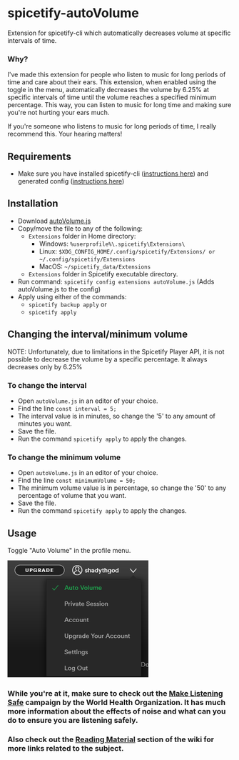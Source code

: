 # spicetify-autoVolume
Extension for spicetify-cli which automatically decreases volume at specific intervals of time.

### Why?
I've made this extension for people who listen to music for long periods of time and care about their ears. This extension, when enabled using the toggle in the menu, automatically decreases the volume by 6.25% at specific intervals of time until the volume reaches a specified minimum percentage. This way, you can listen to music for long time and making sure you're not hurting your ears much.

If you're someone who listens to music for long periods of time, I really recommend this. Your hearing matters!

## Requirements
- Make sure you have installed spicetify-cli ([instructions here](https://github.com/khanhas/spicetify-cli/wiki/Installation)) and generated config ([instructions here](https://github.com/khanhas/spicetify-cli/wiki/Basic-Usage))

## Installation
- Download [autoVolume.js](https://github.com/ShadyThGod/spicetify-autoVolume/raw/master/autoVolume.js)
- Copy/move the file to any of the following:
  - `Extensions` folder in Home directory:
    - Windows: `%userprofile%\.spicetify\Extensions\`
    - Linux: `$XDG_CONFIG_HOME/.config/spicetify/Extensions/ or ~/.config/spicetify/Extensions`
    - MacOS: `~/spicetify_data/Extensions`
  - `Extensions` folder in Spicetify executable directory.
- Run command: `spicetify config extensions autoVolume.js` (Adds autoVolume.js to the config)
- Apply using either of the commands:
  - `spicetify backup apply`
  or
  - `spicetify apply`

## Changing the interval/minimum volume

NOTE: Unfortunately, due to limitations in the Spicetify Player API, it is not possible to decrease the volume by a specific percentage. It always decreases only by 6.25%

### To change the interval

- Open `autoVolume.js` in an editor of your choice.
- Find the line `const interval = 5;`
- The interval value is in minutes, so change the '5' to any amount of minutes you want.
- Save the file.
- Run the command `spicetify apply` to apply the changes.

### To change the minimum volume

- Open `autoVolume.js` in an editor of your choice.
- Find the line `const minimumVolume = 50;`
- The minimum volume value is in percentage, so change the '50' to any percentage of volume that you want.
- Save the file.
- Run the command `spicetify apply` to apply the changes.

## Usage
Toggle "Auto Volume" in the profile menu.

![autoVolume Screenshot](https://github.com/ShadyThGod/spicetify-autoVolume/raw/master/autoVolume-screenshot.png)

### While you're at it, make sure to check out the **[Make Listening Safe](http://www.who.int/pbd/deafness/activities/MLS_Brochure_English_lowres_for_web.pdf?ua=1)** campaign by the World Health Organization. It has much more information about the effects of noise and what can you do to ensure you are listening safely.
### Also check out the [Reading Material](https://github.com/ShadyThGod/spicetify-autoVolume/wiki/Reading-Material) section of the wiki for more links related to the subject.
